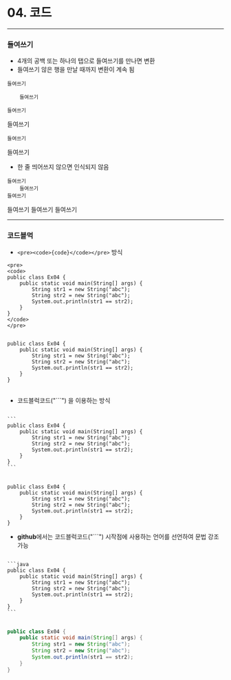 # 04. 코드
<hr>

### 들여쓰기
- 4개의 공백 또는 하나의 탭으로 들여쓰기를 만나면 변환
- 들여쓰기 않은 행을 만날 때까지 변환이 계속 됨
```
들여쓰기

    들여쓰기

들여쓰기
```
들여쓰기

    들여쓰기

들여쓰기

- 한 줄 띄어쓰지 않으면 인식되지 않음
```
들여쓰기
    들여쓰기
들여쓰기
```
들여쓰기
    들여쓰기
들여쓰기

<hr>

### 코드블먹
- ```<pre><code>{code}</code></pre>``` 방식
```
<pre>
<code>
public class Ex04 {
    public static void main(String[] args) {
        String str1 = new String("abc");
        String str2 = new String("abc");
        System.out.println(str1 == str2);
    }
}
</code>
</pre>
```
<pre>
<code>
public class Ex04 {
    public static void main(String[] args) {
        String str1 = new String("abc");
        String str2 = new String("abc");
        System.out.println(str1 == str2);
    }
}
</code>
</pre>

- 코드블럭코드("\```") 을 이용하는 방식
<pre>
<code>
```
public class Ex04 {
    public static void main(String[] args) {
        String str1 = new String("abc");
        String str2 = new String("abc");
        System.out.println(str1 == str2);
    }
}
```
</code>
</pre>
```
public class Ex04 {
    public static void main(String[] args) {
        String str1 = new String("abc");
        String str2 = new String("abc");
        System.out.println(str1 == str2);
    }
}
```
- **github**에서는 코드블럭코드("\```") 시작점에 사용하는 언어를 선언하여 문법 강조 가능
<pre>
<code>
```java
public class Ex04 {
    public static void main(String[] args) {
        String str1 = new String("abc");
        String str2 = new String("abc");
        System.out.println(str1 == str2);
    }
}
```
</code>
</pre>

```java
public class Ex04 {
    public static void main(String[] args) {
        String str1 = new String("abc");
        String str2 = new String("abc");
        System.out.println(str1 == str2);
    }
}
```

